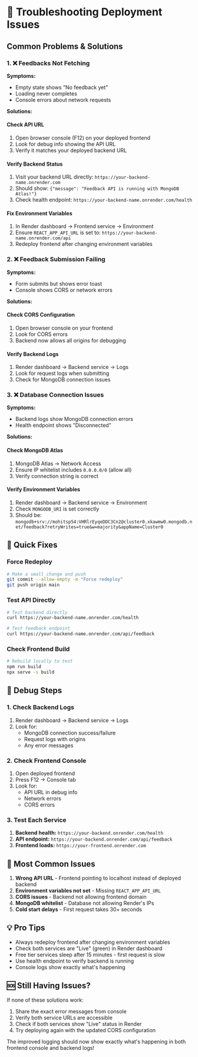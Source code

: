 # 🚨 Troubleshooting Deployment Issues

## Common Problems & Solutions

### 1. ❌ Feedbacks Not Fetching

**Symptoms:**
- Empty state shows "No feedback yet"
- Loading never completes
- Console errors about network requests

**Solutions:**

#### Check API URL
1. Open browser console (F12) on your deployed frontend
2. Look for debug info showing the API URL
3. Verify it matches your deployed backend URL

#### Verify Backend Status
1. Visit your backend URL directly: `https://your-backend-name.onrender.com`
2. Should show: `{"message": "Feedback API is running with MongoDB Atlas!"}`
3. Check health endpoint: `https://your-backend-name.onrender.com/health`

#### Fix Environment Variables
1. In Render dashboard → Frontend service → Environment
2. Ensure `REACT_APP_API_URL` is set to: `https://your-backend-name.onrender.com/api`
3. Redeploy frontend after changing environment variables

### 2. ❌ Feedback Submission Failing

**Symptoms:**
- Form submits but shows error toast
- Console shows CORS or network errors

**Solutions:**

#### Check CORS Configuration
1. Open browser console on your frontend
2. Look for CORS errors
3. Backend now allows all origins for debugging

#### Verify Backend Logs
1. Render dashboard → Backend service → Logs
2. Look for request logs when submitting
3. Check for MongoDB connection issues

### 3. ❌ Database Connection Issues

**Symptoms:**
- Backend logs show MongoDB connection errors
- Health endpoint shows "Disconnected"

**Solutions:**

#### Check MongoDB Atlas
1. MongoDB Atlas → Network Access
2. Ensure IP whitelist includes `0.0.0.0/0` (allow all)
3. Verify connection string is correct

#### Verify Environment Variables
1. Render dashboard → Backend service → Environment
2. Check `MONGODB_URI` is set correctly
3. Should be: `mongodb+srv://mohitsp54:VHRlrEyqeDDC3Cn2@cluster0.xkawmw0.mongodb.net/feedback?retryWrites=true&w=majority&appName=Cluster0`

## 🔧 Quick Fixes

### Force Redeploy
```bash
# Make a small change and push
git commit --allow-empty -m "Force redeploy"
git push origin main
```

### Test API Directly
```bash
# Test backend directly
curl https://your-backend-name.onrender.com/health

# Test feedback endpoint
curl https://your-backend-name.onrender.com/api/feedback
```

### Check Frontend Build
```bash
# Rebuild locally to test
npm run build
npx serve -s build
```

## 🐛 Debug Steps

### 1. Check Backend Logs
1. Render dashboard → Backend service → Logs
2. Look for:
   - MongoDB connection success/failure
   - Request logs with origins
   - Any error messages

### 2. Check Frontend Console
1. Open deployed frontend
2. Press F12 → Console tab
3. Look for:
   - API URL in debug info
   - Network errors
   - CORS errors

### 3. Test Each Service
1. **Backend health:** `https://your-backend.onrender.com/health`
2. **API endpoint:** `https://your-backend.onrender.com/api/feedback`
3. **Frontend loads:** `https://your-frontend.onrender.com`

## 🎯 Most Common Issues

1. **Wrong API URL** - Frontend pointing to localhost instead of deployed backend
2. **Environment variables not set** - Missing `REACT_APP_API_URL`
3. **CORS issues** - Backend not allowing frontend domain
4. **MongoDB whitelist** - Database not allowing Render's IPs
5. **Cold start delays** - First request takes 30+ seconds

## 💡 Pro Tips

- Always redeploy frontend after changing environment variables
- Check both services are "Live" (green) in Render dashboard
- Free tier services sleep after 15 minutes - first request is slow
- Use health endpoint to verify backend is running
- Console logs show exactly what's happening

## 🆘 Still Having Issues?

If none of these solutions work:

1. Share the exact error messages from console
2. Verify both service URLs are accessible
3. Check if both services show "Live" status in Render
4. Try deploying again with the updated CORS configuration

The improved logging should now show exactly what's happening in both frontend console and backend logs!
